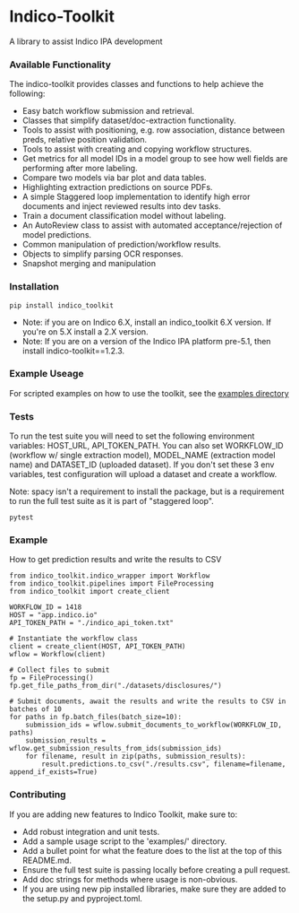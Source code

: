 # Indico-Toolkit

A library to assist Indico IPA development

### Available Functionality

The indico-toolkit provides classes and functions to help achieve the following:

* Easy batch workflow submission and retrieval.
* Classes that simplify dataset/doc-extraction functionality.
* Tools to assist with positioning, e.g. row association, distance between preds, relative position validation.
* Tools to assist with creating and copying workflow structures.
* Get metrics for all model IDs in a model group to see how well fields are performing after more labeling.
* Compare two models via bar plot and data tables.
* Highlighting extraction predictions on source PDFs.
* A simple Staggered loop implementation to identify high error documents and inject reviewed results into dev tasks.
* Train a document classification model without labeling.
* An AutoReview class to assist with automated acceptance/rejection of model predictions.
* Common manipulation of prediction/workflow results.
* Objects to simplify parsing OCR responses.
* Snapshot merging and manipulation

### Installation

```
pip install indico_toolkit
```

* Note: if you are on Indico 6.X, install an indico_toolkit 6.X version. If you're on 5.X install a 2.X version.
* Note: If you are on a version of the Indico IPA platform pre-5.1, then install indico-toolkit==1.2.3.

### Example Useage

For scripted examples on how to use the toolkit, see the [examples directory](https://github.com/IndicoDataSolutions/Indico-Solutions-Toolkit/tree/main/examples)

### Tests

To run the test suite you will need to set the following environment variables: HOST_URL, API_TOKEN_PATH.
You can also set WORKFLOW_ID (workflow w/ single extraction model), MODEL_NAME (extraction model name)
and DATASET_ID (uploaded dataset). If you don't set these 3 env variables, test configuration will
upload a dataset and create a workflow.

Note: spacy isn't a requirement to install the package, but is a requirement to run the full test suite
as it is part of "staggered loop".

```
pytest
```

### Example

How to get prediction results and write the results to CSV

```
from indico_toolkit.indico_wrapper import Workflow
from indico_toolkit.pipelines import FileProcessing
from indico_toolkit import create_client

WORKFLOW_ID = 1418
HOST = "app.indico.io"
API_TOKEN_PATH = "./indico_api_token.txt"

# Instantiate the workflow class
client = create_client(HOST, API_TOKEN_PATH)
wflow = Workflow(client)

# Collect files to submit
fp = FileProcessing()
fp.get_file_paths_from_dir("./datasets/disclosures/")

# Submit documents, await the results and write the results to CSV in batches of 10
for paths in fp.batch_files(batch_size=10):
    submission_ids = wflow.submit_documents_to_workflow(WORKFLOW_ID, paths)
    submission_results = wflow.get_submission_results_from_ids(submission_ids)
    for filename, result in zip(paths, submission_results):
        result.predictions.to_csv("./results.csv", filename=filename, append_if_exists=True)

```

### Contributing

If you are adding new features to Indico Toolkit, make sure to:

* Add robust integration and unit tests.
* Add a sample usage script to the 'examples/' directory.
* Add a bullet point for what the feature does to the list at the top of this README.md.
* Ensure the full test suite is passing locally before creating a pull request.
* Add doc strings for methods where usage is non-obvious.
* If you are using new pip installed libraries, make sure they are added to the setup.py and pyproject.toml.
